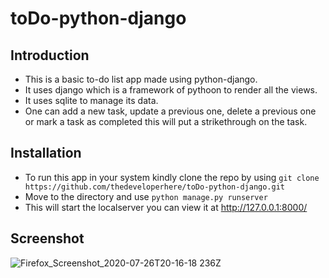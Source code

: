 # toDo-python-django

## Introduction
- This is a basic to-do list app made using python-django.
- It uses django which is a framework of pythoon to render all the views.
- It uses sqlite to manage its data.
- One can add a new task, update a previous one, delete a previous one or mark a task as completed this will put a strikethrough on the task.

## Installation
- To run this app in your system kindly clone the repo by using 
`git clone https://github.com/thedeveloperhere/toDo-python-django.git`
- Move to the directory and use 
`python manage.py runserver` 
- This will start the localserver you can view it at http://127.0.0.1:8000/

## Screenshot

![Firefox_Screenshot_2020-07-26T20-16-18 236Z](https://user-images.githubusercontent.com/59651136/88488628-1614ae00-cfac-11ea-84ee-c0d4077fb4e3.png)

